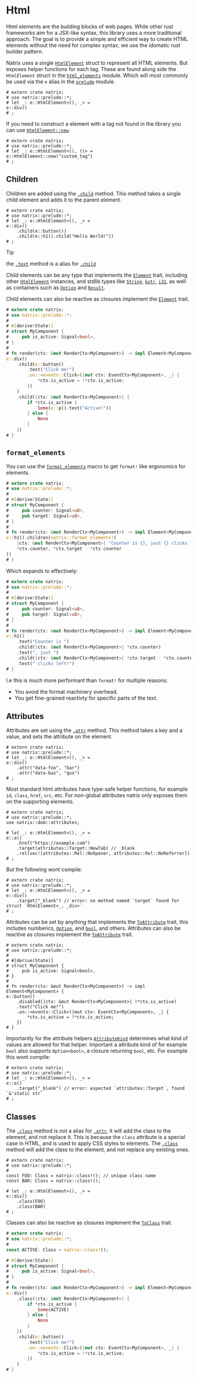 # Html

Html elements are the building blocks of web pages. While other rust frameworks aim for a JSX-like syntax, this library uses a more traditional approach.
The goal is to provide a simple and efficient way to create HTML elements without the need for complex syntax, we use the idomatic rust builder pattern.

Natrix uses a single [`HtmlElement`](dom::html_elements::HtmlElement) struct to represent all HTML elements. But exposes helper functions for each tag.
These are found along side the `HtmlElement` struct in the [`html_elements`](dom::html_elements) module.
Which will most commonly be used via the `e` alias in the [`prelude`](prelude) module.

```rust,no_run
# extern crate natrix;
# use natrix::prelude::*;
# let _: e::HtmlElement<(), _> =
e::div()
# ;
```

If you need to construct a element with a tag not found in the library you can use [`HtmlElement::new`](dom::html_elements::HtmlElement::new).

```rust,no_run
# extern crate natrix;
# use natrix::prelude::*;
# let _: e::HtmlElement<(), ()> =
e::HtmlElement::new("custom_tag")
# ;
```

## Children

Children are added using the [`.child`](dom::html_elements::HtmlElement::child) method. This method takes a single child element and adds it to the parent element.

```rust,no_run
# extern crate natrix;
# use natrix::prelude::*;
# let _: e::HtmlElement<(), _> =
e::div()
    .child(e::button())
    .child(e::h1().child("Hello World!"))
# ;
```

> [!TIP]
> the [`.text`](dom::html_elements::HtmlElement::text) method is a alias for [`.child`](dom::html_elements::HtmlElement::child)

Child elements can be any type that implements the [`Element`](dom::element::Element) trait, including other [`HtmlElement`](dom::html_elements::HtmlElement) instances, and stdlib types like [`String`](std::string::String), [`&str`](std::primitive::str), [`i32`](std::primitive::i32), as well as containers such as [`Option`](std::option::Option) and [`Result`](std::result::Result).

Child elements can also be reactive as closures implement the [`Element`](dom::element::Element) trait.

```rust
# extern crate natrix;
# use natrix::prelude::*;
#
# #[derive(State)]
# struct MyComponent {
#     pub is_active: Signal<bool>,
# }
#
# fn render(ctx: &mut RenderCtx<MyComponent>) -> impl Element<MyComponent> {
e::div()
    .child(e::button()
        .text("Click me!")
        .on::<events::Click>(|mut ctx: EventCtx<MyComponent>, _| {
            *ctx.is_active = !*ctx.is_active;
        })
    )
    .child(|ctx: &mut RenderCtx<MyComponent>| {
        if *ctx.is_active {
            Some(e::p().text("Active!"))
        } else {
            None
        }
    })
# }
```

## `format_elements`
You can use the [`format_elements`](format_elements) macro to get `format!` like ergonomics for elements.
```rust
# extern crate natrix;
# use natrix::prelude::*;
#
# #[derive(State)]
# struct MyComponent {
#     pub counter: Signal<u8>,
#     pub target: Signal<u8>,
# }
#
# fn render(ctx: &mut RenderCtx<MyComponent>) -> impl Element<MyComponent> {
e::h1().children(natrix::format_elements!(
    |ctx: &mut RenderCtx<MyComponent>| "Counter is {}, just {} clicks left!", 
    *ctx.counter, *ctx.target - *ctx.counter
))
# }
```
Which expands to effectively:
```rust
# extern crate natrix;
# use natrix::prelude::*;
#
# #[derive(State)]
# struct MyComponent {
#     pub counter: Signal<u8>,
#     pub target: Signal<u8>,
# }
#
# fn render(ctx: &mut RenderCtx<MyComponent>) -> impl Element<MyComponent> {
e::h1()
    .text("Counter is ")
    .child(|ctx: &mut RenderCtx<MyComponent>| *ctx.counter)
    .text(", just ")
    .child(|ctx: &mut RenderCtx<MyComponent>| *ctx.target - *ctx.counter)
    .text(" clicks left!")
# }
```

I.e this is much more performant than `format!` for multiple reasons:
* You avoid the format machinery overhead.
* You get fine-grained reactivty for specific parts of the text.


## Attributes

Attributes are set using the [`.attr`](dom::html_elements::HtmlElement::attr) method. This method takes a key and a value, and sets the attribute on the element.

```rust,no_run
# extern crate natrix;
# use natrix::prelude::*;
# let _: e::HtmlElement<(), _> =
e::div()
    .attr("data-foo", "bar")
    .attr("data-baz", "qux")
# ;
```

Most standard html attributes have type-safe helper functions, for example `id`, `class`, `href`, `src`, etc.
For non-global attributes natrix only exposes them on the supporting elements.

```rust,no_run
# extern crate natrix;
# use natrix::prelude::*;
use natrix::dom::attributes;

# let _: e::HtmlElement<(), _> =
e::a()
    .href("https://example.com")
    .target(attributes::Target::NewTab) // _blank
    .rel(vec![attributes::Rel::NoOpener, attributes::Rel::NoReferrer])
# ;
```

But the following wont compile:

```rust,compile_fail
# extern crate natrix;
# use natrix::prelude::*;
# let _: e::HtmlElement<(), _> =
e::div()
    .target("_blank") // error: no method named `target` found for struct `HtmlElement<_, _div>`
# ;
```

Attributes can be set by anything that implements the [`ToAttribute`](dom::ToAttribute) trait, this includes numberics, [`Option`](std::option::Option), and [`bool`](std::primitive::bool), and others.
Attributes can also be reactive as closures implement the [`ToAttribute`](dom::ToAttribute) trait.

```rust,no_run
# extern crate natrix;
# use natrix::prelude::*;
#
# #[derive(State)]
# struct MyComponent {
#     pub is_active: Signal<bool>,
# }
#
# fn render(ctx: &mut RenderCtx<MyComponent>) -> impl Element<MyComponent> {
e::button()
    .disabled(|ctx: &mut RenderCtx<MyComponent>| !*ctx.is_active)
    .text("Click me!")
    .on::<events::Click>(|mut ctx: EventCtx<MyComponent>, _| {
        *ctx.is_active = !*ctx.is_active;
    })
# }
```

Importantly for the attribute helpers [`AttributeKind`](dom::attributes::ToAttribute::AttributeKind) determines what kind of values are allowed for that helper. Important a attribute kind of for example `bool` also supports `Option<bool>`, a closure returning `bool`, etc. For example this wont compile:
```rust,compile_fail
# extern crate natrix;
# use natrix::prelude::*;
# let _: e::HtmlElement<(), _> =
e::a()
    .target("_blank") // error: expected `attributes::Target`, found `&'static str`
# ;
```

## Classes

The [`.class`](dom::html_elements::HtmlElement::class) method is _not_ a alias for [`.attr`](dom::html_elements::HtmlElement::attr), it will add the class to the element, and not replace it. This is because the `class` attribute is a special case in HTML, and is used to apply CSS styles to elements. The [`.class`](dom::html_elements::HtmlElement::class) method will add the class to the element, and not replace any existing ones.

```rust,no_run
# extern crate natrix;
# use natrix::prelude::*;
#
const FOO: Class = natrix::class!(); // unique class name
const BAR: Class = natrix::class!();

# let _: e::HtmlElement<(), _> =
e::div()
    .class(FOO)
    .class(BAR)
# ;
```

Classes can also be reactive as closures implement the [`ToClass`](dom::ToClass) trait.

```rust
# extern crate natrix;
# use natrix::prelude::*;
#
const ACTIVE: Class = natrix::class!();

# #[derive(State)]
# struct MyComponent {
#     pub is_active: Signal<bool>,
# }
#
# fn render(ctx: &mut RenderCtx<MyComponent>) -> impl Element<MyComponent> {
e::div()
    .class(|ctx: &mut RenderCtx<MyComponent>| {
        if *ctx.is_active {
            Some(ACTIVE)
        } else {
            None
        }
    })
    .child(e::button()
        .text("Click me!")
        .on::<events::Click>(|mut ctx: EventCtx<MyComponent>, _| {
            *ctx.is_active = !*ctx.is_active;
        })
    )
# }
```
